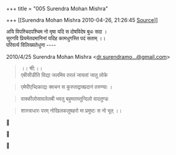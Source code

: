 +++
title = "005 Surendra Mohan Mishra"

+++
[[Surendra Mohan Mishra	2010-04-26, 21:26:45 [Source](https://groups.google.com/g/bvparishat/c/qao-ZiPHKOE)]]



अयि विपश्चिदपश्चिम नो मृषा यदि स दोषविदेष बुधः सदा ।  
सुरगवि प्रियमेतदमानिनां यदिह कामधुगस्ति पदं सताम् ।।  
परिवर्त्य विलिख्यतेधुना ----  

  

2010/4/25 Surendra Mohan Mishra \<[dr.surendramo...@gmail.com]()\>  

> ।। श्री:।।  
> एबीसीडीति विद्या जलमिव तरलं जायतां जातु लोके   

> एमेपीएच्दिकाद्यः क्वचन स कुरुताद्वाक्प्रदानं तरुण्याः ।

>   
> वाक्कीलोसावलेलबी भवतु बहुमतस्तुन्दिलो वादतुण्डः  

> शास्त्राधारः परम् नोखिलकलुषहरो मा प्रमुष्टः स नो भूत् ।।








